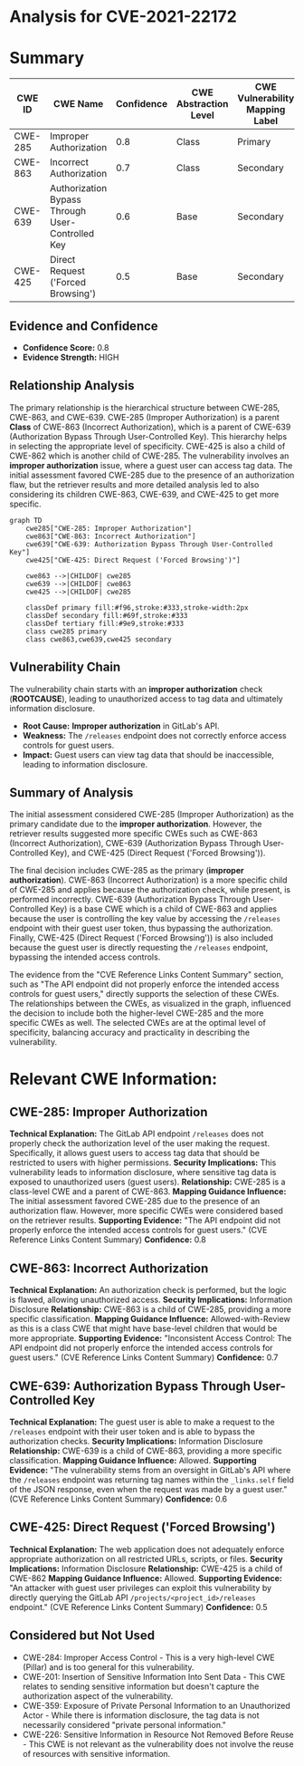 # Analysis for CVE-2021-22172

# Summary
| CWE ID | CWE Name | Confidence | CWE Abstraction Level | CWE Vulnerability Mapping Label | CWE-Vulnerability Mapping Notes |
|---|---|---|---|---|---|
| CWE-285 | Improper Authorization | 0.8 | Class | Primary | Discouraged |
| CWE-863 | Incorrect Authorization | 0.7 | Class | Secondary | Allowed-with-Review |
| CWE-639 | Authorization Bypass Through User-Controlled Key | 0.6 | Base | Secondary | Allowed |
| CWE-425 | Direct Request ('Forced Browsing') | 0.5 | Base | Secondary | Allowed |

## Evidence and Confidence

*   **Confidence Score:** 0.8
*   **Evidence Strength:** HIGH

## Relationship Analysis
The primary relationship is the hierarchical structure between CWE-285, CWE-863, and CWE-639. CWE-285 (Improper Authorization) is a parent **Class** of CWE-863 (Incorrect Authorization), which is a parent of CWE-639 (Authorization Bypass Through User-Controlled Key). This hierarchy helps in selecting the appropriate level of specificity. CWE-425 is also a child of CWE-862 which is another child of CWE-285. The vulnerability involves an **improper authorization** issue, where a guest user can access tag data. The initial assessment favored CWE-285 due to the presence of an authorization flaw, but the retriever results and more detailed analysis led to also considering its children CWE-863, CWE-639, and CWE-425 to get more specific.

```mermaid
graph TD
    cwe285["CWE-285: Improper Authorization"]
    cwe863["CWE-863: Incorrect Authorization"]
    cwe639["CWE-639: Authorization Bypass Through User-Controlled Key"]
    cwe425["CWE-425: Direct Request ('Forced Browsing')"]

    cwe863 -->|CHILDOF| cwe285
    cwe639 -->|CHILDOF| cwe863
    cwe425 -->|CHILDOF| cwe285

    classDef primary fill:#f96,stroke:#333,stroke-width:2px
    classDef secondary fill:#69f,stroke:#333
    classDef tertiary fill:#9e9,stroke:#333
    class cwe285 primary
    class cwe863,cwe639,cwe425 secondary
```

## Vulnerability Chain
The vulnerability chain starts with an **improper authorization** check (**ROOTCAUSE**), leading to unauthorized access to tag data and ultimately information disclosure.
  - **Root Cause:** **Improper authorization** in GitLab's API.
  - **Weakness:** The `/releases` endpoint does not correctly enforce access controls for guest users.
  - **Impact:** Guest users can view tag data that should be inaccessible, leading to information disclosure.

## Summary of Analysis
The initial assessment considered CWE-285 (Improper Authorization) as the primary candidate due to the **improper authorization**. However, the retriever results suggested more specific CWEs such as CWE-863 (Incorrect Authorization), CWE-639 (Authorization Bypass Through User-Controlled Key), and CWE-425 (Direct Request ('Forced Browsing')).

The final decision includes CWE-285 as the primary (**improper authorization**). CWE-863 (Incorrect Authorization) is a more specific child of CWE-285 and applies because the authorization check, while present, is performed incorrectly. CWE-639 (Authorization Bypass Through User-Controlled Key) is a base CWE which is a child of CWE-863 and applies because the user is controlling the key value by accessing the `/releases` endpoint with their guest user token, thus bypassing the authorization. Finally, CWE-425 (Direct Request ('Forced Browsing')) is also included because the guest user is directly requesting the `/releases` endpoint, bypassing the intended access controls.

The evidence from the "CVE Reference Links Content Summary" section, such as "The API endpoint did not properly enforce the intended access controls for guest users," directly supports the selection of these CWEs. The relationships between the CWEs, as visualized in the graph, influenced the decision to include both the higher-level CWE-285 and the more specific CWEs as well. The selected CWEs are at the optimal level of specificity, balancing accuracy and practicality in describing the vulnerability.

# Relevant CWE Information:

## CWE-285: Improper Authorization
**Technical Explanation:** The GitLab API endpoint `/releases` does not properly check the authorization level of the user making the request. Specifically, it allows guest users to access tag data that should be restricted to users with higher permissions.
**Security Implications:** This vulnerability leads to information disclosure, where sensitive tag data is exposed to unauthorized users (guest users).
**Relationship:** CWE-285 is a class-level CWE and a parent of CWE-863.
**Mapping Guidance Influence:** The initial assessment favored CWE-285 due to the presence of an authorization flaw. However, more specific CWEs were considered based on the retriever results.
**Supporting Evidence:** "The API endpoint did not properly enforce the intended access controls for guest users." (CVE Reference Links Content Summary)
**Confidence:** 0.8

## CWE-863: Incorrect Authorization
**Technical Explanation:** An authorization check is performed, but the logic is flawed, allowing unauthorized access.
**Security Implications:** Information Disclosure
**Relationship:** CWE-863 is a child of CWE-285, providing a more specific classification.
**Mapping Guidance Influence:** Allowed-with-Review as this is a class CWE that might have base-level children that would be more appropriate.
**Supporting Evidence:** "Inconsistent Access Control: The API endpoint did not properly enforce the intended access controls for guest users." (CVE Reference Links Content Summary)
**Confidence:** 0.7

## CWE-639: Authorization Bypass Through User-Controlled Key
**Technical Explanation:** The guest user is able to make a request to the `/releases` endpoint with their user token and is able to bypass the authorization checks.
**Security Implications:** Information Disclosure
**Relationship:** CWE-639 is a child of CWE-863, providing a more specific classification.
**Mapping Guidance Influence:** Allowed.
**Supporting Evidence:** "The vulnerability stems from an oversight in GitLab's API where the `/releases` endpoint was returning tag names within the `_links.self` field of the JSON response, even when the request was made by a guest user." (CVE Reference Links Content Summary)
**Confidence:** 0.6

## CWE-425: Direct Request ('Forced Browsing')
**Technical Explanation:** The web application does not adequately enforce appropriate authorization on all restricted URLs, scripts, or files.
**Security Implications:** Information Disclosure
**Relationship:** CWE-425 is a child of CWE-862
**Mapping Guidance Influence:** Allowed.
**Supporting Evidence:** "An attacker with guest user privileges can exploit this vulnerability by directly querying the GitLab API `/projects/<project_id>/releases` endpoint." (CVE Reference Links Content Summary)
**Confidence:** 0.5

## Considered but Not Used

*   CWE-284: Improper Access Control - This is a very high-level CWE (Pillar) and is too general for this vulnerability.
*   CWE-201: Insertion of Sensitive Information Into Sent Data - This CWE relates to sending sensitive information but doesn't capture the authorization aspect of the vulnerability.
*   CWE-359: Exposure of Private Personal Information to an Unauthorized Actor - While there is information disclosure, the tag data is not necessarily considered "private personal information."
*   CWE-226: Sensitive Information in Resource Not Removed Before Reuse - This CWE is not relevant as the vulnerability does not involve the reuse of resources with sensitive information.